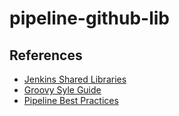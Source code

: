 # pipeline-github-lib

## References

  - [Jenkins Shared Libraries](https://jenkins.io/doc/book/pipeline/shared-libraries/)
  - [Groovy Syle Guide](http://groovy-lang.org/style-guide.html)
  - [Pipeline Best Practices](https://jenkins.io/blog/2017/02/01/pipeline-scalability-best-practice/)


